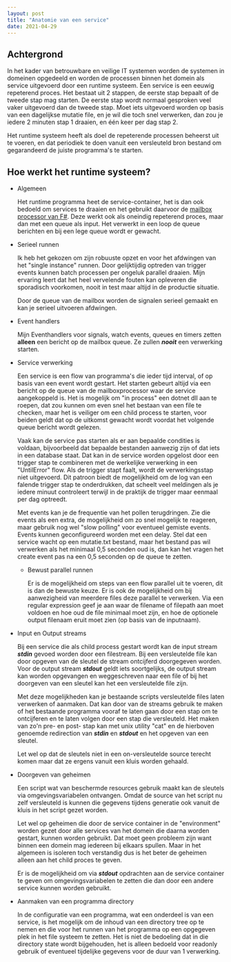 ```yaml
---
layout: post
title: "Anatomie van een service"
date: 2021-04-29
---
```


## Achtergrond

  In het kader van betrouwbare en veilige IT systemen worden de systemen in domeinen opgedeeld en worden de processen binnen het domein als service uitgevoerd door een runtime systeem.
  Een service is een eeuwig repeterend proces. Het bestaat uit 2 stappen, de eerste stap bepaalt of de tweede stap mag starten. De eerste stap wordt normaal gesproken veel vaker uitgevoerd dan de tweede stap. Moet iets uitgevoerd worden op basis van een dagelijkse mutatie file, en je wil die toch snel verwerken, dan zou je iedere 2 minuten stap 1 draaien, en één keer per dag stap 2. 

  Het runtime systeem heeft als doel de repeterende processen beheerst uit te voeren, en dat periodiek te doen vanuit een versleuteld bron bestand om gegarandeerd de juiste programma's te starten.

## Hoe werkt het runtime systeem?

  * Algemeen

    Het runtime programma heet de service-container, het is dan ook bedoeld om services te draaien en het gebruikt daarvoor de [mailbox processor van F#](https://fsharpforfunandprofit.com/posts/concurrency-actor-model/). Deze werkt ook als oneindig repeterend proces, maar dan met een queue als input. Het verwerkt in een loop de queue berichten en bij een lege queue wordt er gewacht. 

  * Serieel runnen

    Ik heb het gekozen om zijn robuuste opzet en voor het afdwingen van het "single instance" runnen. Door gelijktijdig optreden van trigger events kunnen batch processen per ongeluk parallel draaien. Mijn ervaring leert dat het heel vervelende fouten kan opleveren die sporadisch voorkomen, nooit in test maar altijd in de productie situatie.

    Door de queue van de mailbox worden de signalen serieel gemaakt en kan je serieel uitvoeren afdwingen.

  * Event handlers
    
    Mijn Eventhandlers voor signals, watch events, queues en timers zetten **alleen** een bericht op de mailbox queue. Ze zullen **_nooit_** een verwerking starten.


  * Service verwerking

    Een service is een flow van programma's die ieder tijd interval, of op basis van een event wordt gestart. Het starten gebeurt altijd via een bericht op de queue van de mailboxprocessor waar de service aangekoppeld is. Het is mogelijk om "in process" een dotnet dll aan te roepen, dat zou kunnen om even snel het bestaan van een file te checken, maar het is veiliger om een child process te starten, voor beiden geldt dat op de uitkomst gewacht wordt voordat het volgende queue bericht wordt gelezen. 

    Vaak kan de service pas starten als er aan bepaalde condities is voldaan, bijvoorbeeld dat bepaalde bestanden aanwezig zijn of dat iets in een database staat. Dat kan in de service worden opgelost door een trigger stap te combineren met de werkelijke verwerking in een "UntilError" flow. Als de trigger stapt faalt, wordt de verwerkingsstap niet uitgevoerd. Dit patroon biedt de mogelijkheid om de log van een falende trigger stap te onderdrukken, dat scheelt veel meldingen als je iedere minuut controleert terwijl in de praktijk de trigger maar eenmaal per dag optreedt. 

    Met events kan je de frequentie van het pollen terugdringen. Zie die events als een extra, de mogelijkheid om zo snel mogelijk te reageren, maar gebruik nog wel "slow polling" voor eventueel gemiste events.
    Events kunnen geconfigureerd worden met een delay. Stel dat een service wacht op een mutatie<volgnummer>.txt bestand, maar het bestand pas wil verwerken als het minimaal 0,5 seconden oud is, dan kan het vragen het create event pas na een 0,5 seconden op de queue te zetten.

    * Bewust parallel runnen
      
      Er is de mogelijkheid om steps van een flow parallel uit te voeren, dit is dan de bewuste keuze. Er is ook de mogelijkheid om bij aanwezigheid van meerdere files deze parallel te verwerken. Via een regular expression geef je aan waar de filename of filepath aan moet voldoen en hoe oud de file minimaal moet zijn, en hoe de optionele output filenaam eruit moet zien (op basis van de inputnaam).
  
  * Input en Output streams
    
    Bij een service die als child process gestart wordt kan de input stream **_stdin_** gevoed worden door een filestream. Bij een versleutelde file kan door opgeven van de sleutel de stream ontcijferd doorgegeven worden. Voor de output stream **_stdout_** geldt iets soortgelijks, de output stream kan worden opgevangen en weggeschreven naar een file of bij het doorgeven van een sleutel kan het een versleutelde file zijn.

    Met deze mogelijkheden kan je bestaande scripts versleutelde files laten verwerken of aanmaken. Dat kan door van de streams gebruik te maken of het bestaande programma vooraf te laten gaan door een stap om te ontcijferen en te laten volgen door een stap die versleuteld. Het maken van zo'n pre- en post- stap kan met unix utility "cat" en de hierboven genoemde redirection van **_stdin_** en **_stdout_** en het opgeven van een sleutel.

    Let wel op dat de sleutels niet in een on-versleutelde source terecht komen maar dat ze ergens vanuit een kluis worden gehaald.

  * Doorgeven van geheimen
    
    Een script wat van beschermde resources gebruik maakt kan de sleutels via omgevingsvariabelen ontvangen. Omdat de source van het script nu zelf versleuteld is kunnen die gegevens tijdens generatie ook vanuit de kluis in het script gezet worden. 
    
    Let wel op geheimen die door de service container in de "environment" worden gezet door alle services van het domein die daarna worden gestart, kunnen worden gebruikt. Dat moet geen probleem zijn want binnen een domein mag iedereen bij elkaars spullen. Maar in het algemeen is isoleren toch verstandig dus is het beter de geheimen alleen aan het child proces te geven.

    Er is de mogelijkheid om via **_stdout_** opdrachten aan de service container te geven om omgevingsvariabelen te zetten die dan door een andere service kunnen worden gebruikt. 

  * Aanmaken van een programma directory

    In de configuratie van een programma, wat een onderdeel is van een service, is het mogelijk om de inhoud van een directory tree op te nemen en die voor het runnen van het programma op een opgegeven plek in het file systeem te zetten. Het is niet de bedoeling dat in die directory state wordt bijgehouden, het is alleen bedoeld voor readonly gebruik of eventueel tijdelijke gegevens voor de duur van 1 verwerking.
     

     
    


